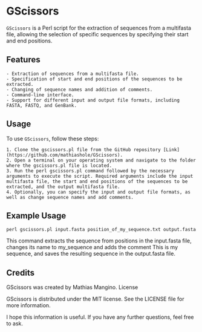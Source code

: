 # GScissors

`GScissors` is a Perl script for the extraction of sequences from a multifasta file, allowing the selection of specific sequences by specifying their start and end positions.

## Features

    - Extraction of sequences from a multifasta file.
    - Specification of start and end positions of the sequences to be extracted.
    - Changing of sequence names and addition of comments.
    - Command-line interface.
    - Support for different input and output file formats, including FASTA, FASTQ, and GenBank.

## Usage

To use `GScissors`, follow these steps:

    1. Clone the gscissors.pl file from the GitHub repository [Link](https://github.com/mathiashole/GScissors).
    2. Open a terminal on your operating system and navigate to the folder where the gscissors.pl file is located.
    3. Run the perl gscissors.pl command followed by the necessary arguments to execute the script. Required arguments include the input multifasta file, the start and end positions of the sequences to be extracted, and the output multifasta file.
    4. Optionally, you can specify the input and output file formats, as well as change sequence names and add comments.

## Example Usage

```{bash, eval = FALSE}
perl gscissors.pl input.fasta position_of_my_sequence.txt output.fasta 
```
This command extracts the sequence from positions in the input.fasta file, changes its name to my_sequence and adds the comment This is my sequence, and saves the resulting sequence in the output.fasta file.

## Credits

GScissors was created by Mathias Mangino.
License

GScissors is distributed under the MIT license. See the LICENSE file for more information.

I hope this information is useful. If you have any further questions, feel free to ask.
